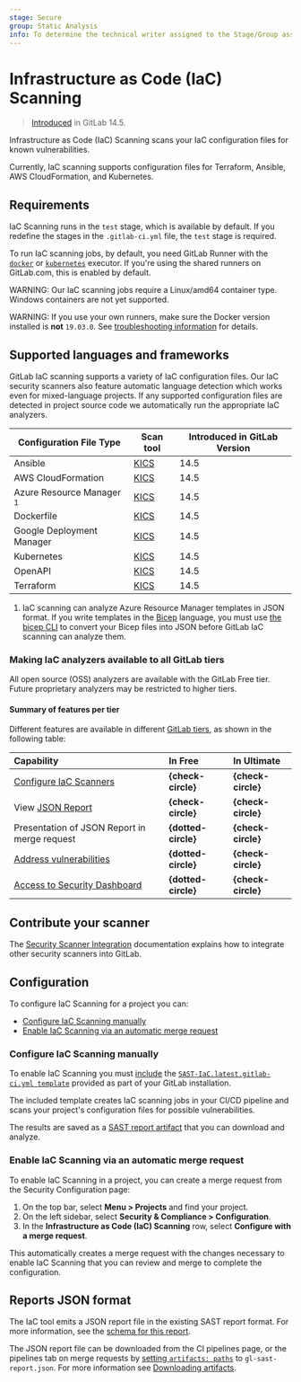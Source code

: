 ```yaml
---
stage: Secure
group: Static Analysis
info: To determine the technical writer assigned to the Stage/Group associated with this page, see https://about.gitlab.com/handbook/engineering/ux/technical-writing/#assignments
---
```


# Infrastructure as Code (IaC) Scanning

> [Introduced](https://gitlab.com/groups/gitlab-org/-/epics/6655) in GitLab 14.5.

Infrastructure as Code (IaC) Scanning scans your IaC configuration files for known vulnerabilities.

Currently, IaC scanning supports configuration files for Terraform, Ansible, AWS CloudFormation, and Kubernetes.

## Requirements

IaC Scanning runs in the `test` stage, which is available by default. If you redefine the stages in the `.gitlab-ci.yml` file, the `test` stage is required.

To run IaC scanning jobs, by default, you need GitLab Runner with the
[`docker`](https://docs.gitlab.com/runner/executors/docker.html) or
[`kubernetes`](https://docs.gitlab.com/runner/install/kubernetes.html) executor.
If you're using the shared runners on GitLab.com, this is enabled by default.

WARNING:
Our IaC scanning jobs require a Linux/amd64 container type. Windows containers are not yet supported.

WARNING:
If you use your own runners, make sure the Docker version installed
is **not** `19.03.0`. See [troubleshooting information](../sast/index.md#error-response-from-daemon-error-processing-tar-file-docker-tar-relocation-error) for details.

## Supported languages and frameworks

GitLab IaC scanning supports a variety of IaC configuration files. Our IaC security scanners also feature automatic language detection which works even for mixed-language projects. If any supported configuration files are detected in project source code we automatically run the appropriate IaC analyzers.

| Configuration File Type                  | Scan tool                        | Introduced in GitLab Version  |
|------------------------------------------|----------------------------------|-------------------------------|
| Ansible                                  | [KICS](https://kics.io/)         | 14.5                          |
| AWS CloudFormation                       | [KICS](https://kics.io/)         | 14.5                          |
| Azure Resource Manager <sup>1</sup>      | [KICS](https://kics.io/)         | 14.5                          |
| Dockerfile                               | [KICS](https://kics.io/)         | 14.5                          |
| Google Deployment Manager                | [KICS](https://kics.io/)         | 14.5                          |
| Kubernetes                               | [KICS](https://kics.io/)         | 14.5                          |
| OpenAPI                                  | [KICS](https://kics.io/)         | 14.5                          |
| Terraform                                | [KICS](https://kics.io/)         | 14.5                          |

1. IaC scanning can analyze Azure Resource Manager templates in JSON format. If you write templates in the [Bicep](https://docs.microsoft.com/en-us/azure/azure-resource-manager/bicep/overview) language, you must use [the bicep CLI](https://docs.microsoft.com/en-us/azure/azure-resource-manager/bicep/bicep-cli) to convert your Bicep files into JSON before GitLab IaC scanning can analyze them.

### Making IaC analyzers available to all GitLab tiers

All open source (OSS) analyzers are available with the GitLab Free tier. Future proprietary analyzers may be restricted to higher tiers.

#### Summary of features per tier

Different features are available in different [GitLab tiers](https://about.gitlab.com/pricing/),
as shown in the following table:

| Capability                                                                             | In Free             | In Ultimate        |
|:---------------------------------------------------------------------------------------|:--------------------|:-------------------|
| [Configure IaC Scanners](#configuration)                                               | **{check-circle}**  | **{check-circle}** |
| View [JSON Report](#reports-json-format)                                               | **{check-circle}**  | **{check-circle}** |
| Presentation of JSON Report in merge request                                           | **{dotted-circle}** | **{check-circle}** |
| [Address vulnerabilities](../../application_security/vulnerabilities/index.md)         | **{dotted-circle}** | **{check-circle}** |
| [Access to Security Dashboard](../../application_security/security_dashboard/index.md) | **{dotted-circle}** | **{check-circle}** |

## Contribute your scanner

The [Security Scanner Integration](../../../development/integrations/secure.md) documentation explains how to integrate other security scanners into GitLab.

## Configuration

To configure IaC Scanning for a project you can:

- [Configure IaC Scanning manually](#configure-iac-scanning-manually)
- [Enable IaC Scanning via an automatic merge request](#enable-iac-scanning-via-an-automatic-merge-request)

### Configure IaC Scanning manually

To enable IaC Scanning you must [include](../../../ci/yaml/index.md#includetemplate) the
[`SAST-IaC.latest.gitlab-ci.yml template`](https://gitlab.com/gitlab-org/gitlab/-/blob/master/lib/gitlab/ci/templates/Security/SAST-IaC.latest.gitlab-ci.yml) provided as part of your GitLab installation.

The included template creates IaC scanning jobs in your CI/CD pipeline and scans
your project's configuration files for possible vulnerabilities.

The results are saved as a
[SAST report artifact](../../../ci/yaml/artifacts_reports.md#artifactsreportssast)
that you can download and analyze.

### Enable IaC Scanning via an automatic merge request

To enable IaC Scanning in a project, you can create a merge request
from the Security Configuration page:

1. On the top bar, select **Menu > Projects** and find your project.
1. On the left sidebar, select **Security & Compliance > Configuration**.
1. In the **Infrastructure as Code (IaC) Scanning** row, select **Configure with a merge request**.

This automatically creates a merge request with the changes necessary to enable IaC Scanning
that you can review and merge to complete the configuration.

## Reports JSON format

The IaC tool emits a JSON report file in the existing SAST report format. For more information, see the
[schema for this report](https://gitlab.com/gitlab-org/security-products/security-report-schemas/-/blob/master/dist/sast-report-format.json).

The JSON report file can be downloaded from the CI pipelines page, or the
pipelines tab on merge requests by [setting `artifacts: paths`](../../../ci/yaml/index.md#artifactspaths) to `gl-sast-report.json`. For more information see [Downloading artifacts](../../../ci/pipelines/job_artifacts.md).
